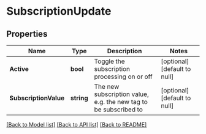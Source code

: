 # SubscriptionUpdate

## Properties
Name | Type | Description | Notes
------------ | ------------- | ------------- | -------------
**Active** | **bool** | Toggle the subscription processing on or off | [optional] [default to null]
**SubscriptionValue** | **string** | The new subscription value, e.g. the new tag to be subscribed to | [optional] [default to null]

[[Back to Model list]](../README.md#documentation-for-models) [[Back to API list]](../README.md#documentation-for-api-endpoints) [[Back to README]](../README.md)



